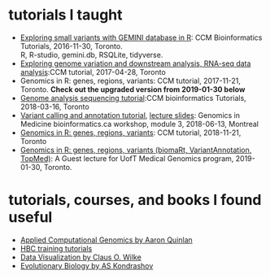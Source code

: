 # tutorials I taught
* [Exploring small variants with GEMINI database in R](https://docs.google.com/presentation/d/1DQ0dInX2VXSYE137nOzgeFKVOv5Ww5OBIENjBZRQDr0/edit?usp=sharing): CCM Bioinformatics Tutorials, 2016-11-30, Toronto.\
R, R-studio, gemini.db, RSQLite, tidyverse.
* [Exploring genome variation and downstream analysis, RNA-seq data analysis](https://docs.google.com/presentation/d/1RRnTsTWYn-Yo5OahbFj4F4ViWPuHIvMkzfYrOqxutv0/edit?usp=sharing):CCM tutorial, 2017-04-28, Toronto
* Genomics in R: genes, regions, variants: CCM tutorial, 2017-11-21, Toronto. **Check out the upgraded version from 2019-01-30 below**
* [Genome analysis sequencing tutorial](https://docs.google.com/presentation/d/1DR4iIY59p40pk404gv-QZqUhg4hpinMdT_Ub9UMR7wg/edit?usp=sharing):CCM bioinformatics Tutorials, 2018-03-16, Toronto
* [Variant calling and annotation tutorial](https://gist.github.com/naumenko-sa/82df1cb7d9b5f64691bf437f0eb455f0), [lecture slides](https://drive.google.com/open?id=158TJQTiluXCbTEcasNp0WfTylhykwtAk): Genomics in Medicine bioinformatics.ca workshop, module 3, 2018-06-13, Montreal
* [Genomics in R: genes, regions, variants](https://docs.google.com/presentation/d/1q4B67xabkzEnSXK9wQKRYwiGeJgyHSjPTJqMN98CCcE/edit?usp=sharing): CCM tutorial, 2018-11-21, Toronto
* [Genomics in R: genes, regions, variants (biomaRt, VariantAnnotation, TopMed)](https://docs.google.com/presentation/d/1rTG-FDQ9y8c8e6cO1WdVwq0_BF_R1VRrjTgUD1Vmv54/edit?usp=sharing): A Guest lecture for UofT Medical Genomics program, 2019-01-30, Toronto.

# tutorials, courses, and books I found useful
* [Applied Computational Genomics by Aaron Quinlan](https://github.com/quinlan-lab/applied-computational-genomics)
* [HBC training tutorials](https://github.com/hbctraining)
* [Data Visualization by Claus O. Wilke](https://serialmentor.com/dataviz/)
* [Evolutionary Biology by AS Kondrashov](https://www.youtube.com/watch?v=fKv2UBkfmA0&list=PLfMMXtHYUY1r6ONv8pzOXCIt5BzH7gxPs)
